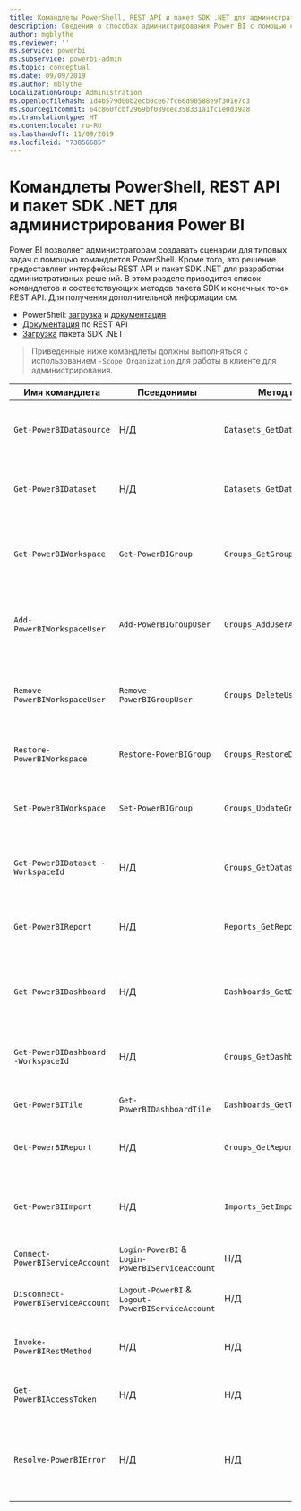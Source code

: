 ```yaml
---
title: Командлеты PowerShell, REST API и пакет SDK .NET для администраторов
description: Сведения о способах администрирования Power BI с помощью сценариев и API-интерфейсов программирования.
author: mgblythe
ms.reviewer: ''
ms.service: powerbi
ms.subservice: powerbi-admin
ms.topic: conceptual
ms.date: 09/09/2019
ms.author: mblythe
LocalizationGroup: Administration
ms.openlocfilehash: 1d4b579d00b2ecb0ce67fc66d90588e9f301e7c3
ms.sourcegitcommit: 64c860fcbf2969bf089cec358331a1fc1e0d39a8
ms.translationtype: HT
ms.contentlocale: ru-RU
ms.lasthandoff: 11/09/2019
ms.locfileid: "73856685"
---
```

# <a name="powershell-cmdlets-rest-apis-and-net-sdk-for-power-bi-administration"></a>Командлеты PowerShell, REST API и пакет SDK .NET для администрирования Power BI
Power BI позволяет администраторам создавать сценарии для типовых задач с помощью командлетов PowerShell. Кроме того, это решение предоставляет интерфейсы REST API и пакет SDK .NET для разработки административных решений. В этом разделе приводится список командлетов и соответствующих методов пакета SDK и конечных точек REST API. Для получения дополнительной информации см.

- PowerShell: [загрузка](https://www.powershellgallery.com/packages/MicrosoftPowerBIMgmt/) и [документация](https://docs.microsoft.com/powershell/power-bi/overview?view=powerbi-ps)
- [Документация](https://docs.microsoft.com/rest/api/power-bi/admin) по REST API
- [Загрузка](https://www.nuget.org/packages/Microsoft.PowerBI.Api/) пакета SDK .NET

> Приведенные ниже командлеты должны выполняться с использованием `-Scope Organization` для работы в клиенте для администрирования.

| **Имя командлета** | **Псевдонимы** | **Метод пакета SDK** | **Конечная точка REST API** | **Описание** |
| --- | --- | --- | --- | --- |
| `Get-PowerBIDatasource` | Н/Д | `Datasets_GetDataSourcesAsAdmin` | /v1.0/myorg/admin/datasets/{datasetkey}/datasources | Получает источники данных для заданного набора данных. |
| `Get-PowerBIDataset` | Н/Д | `Datasets_GetDatasetsAsAdmin` | /v1.0/myorg/admin/datasets | Получает полный список наборов данных в клиенте Power BI. |
| `Get-PowerBIWorkspace` | `Get-PowerBIGroup` | `Groups_GetGroupsAsAdmin` | /v1.0/myorg/admin/groups | Получает полный список рабочих областей в клиенте Power BI. |
| `Add-PowerBIWorkspaceUser` | `Add-PowerBIGroupUser` | `Groups_AddUserAsAdmin` | /v1.0/myorg/admin/groups/{groupId}/users | Добавляет пользователя в качестве члена в заданную рабочую область. |
| `Remove-PowerBIWorkspaceUser` | `Remove-PowerBIGroupUser` | `Groups_DeleteUserAsAdmin` | /v1.0/myorg/admin/groups/{groupId}/users/{user} | Удаляет пользователя из списка членства в заданной рабочей области. |
| `Restore-PowerBIWorkspace` |`Restore-PowerBIGroup` | `Groups_RestoreDeletedGroupAsAdmin` | /v1.0/myorg/admin/groups/{groupId}/restore | Восстанавливает удаленную рабочую область. |
| `Set-PowerBIWorkspace` |`Set-PowerBIGroup` | `Groups_UpdateGroupAsAdmin` | /v1.0/myorg/admin/groups/{groupId} | Обновляет свойства заданной рабочей области. |
| `Get-PowerBIDataset -WorkspaceId` | Н/Д | `Groups_GetDatasetsAsAdmin` | /v1.0/myorg/admin/groups/{group\_id}/datasets | Получает наборы данных в заданной рабочей области. |
| `Get-PowerBIReport` | Н/Д | `Reports_GetReportsAsAdmin` | /v1.0/myorg/admin/reports | Получает полный список отчетов в клиенте Power BI. |
| `Get-PowerBIDashboard` | Н/Д | `Dashboards_GetDashboardsAsAdmin` | /v1.0/myorg/admin/dashboards | Получает полный список панелей мониторинга в клиенте Power BI. |
| `Get-PowerBIDashboard -WorkspaceId` | Н/Д | `Groups_GetDashboardsAsAdmin` | /v1.0/myorg/admin/groups/{group\_id}/dashboards | Получает панели мониторинга в заданной рабочей области. |
| `Get-PowerBITile` | `Get-PowerBIDashboardTile` | `Dashboards_GetTilesAsAdmin` | /v1.0/myorg/admin/dashboards/{dashboard\_id}/tiles | Получает плитки заданной панели мониторинга. |
| `Get-PowerBIReport` | Н/Д | `Groups_GetReportsAsAdmin` | /v1.0/myorg/admin/groups/{group\_id}/reports | Получает отчеты в заданной рабочей области. |
| `Get-PowerBIImport` | Н/Д | `Imports_GetImportsAsAdmin` | /v1.0/myorg/admin/imports | Получает полный список операций импорта в клиенте Power BI. |
| `Connect-PowerBIServiceAccount` | `Login-PowerBI` &  `Login-PowerBIServiceAccount` | Н/Д | Н/Д | Вход в Power BI и запуск сеанса. |
| `Disconnect-PowerBIServiceAccount` | `Logout-PowerBI` & `Logout-PowerBIServiceAccount` | Н/Д | Н/Д | Выход из Power BI и закрытие существующего сеанса. |
| `Invoke-PowerBIRestMethod`| Н/Д | Н/Д | Н/Д | Отправка произвольных вызовов REST API в Power BI. |
| `Get-PowerBIAccessToken`| Н/Д | Н/Д | Н/Д | Получение маркера доступа Power BI в сеансе. |
| `Resolve-PowerBIError`| Н/Д | Н/Д | Н/Д | Получение подробных сведений об ошибке для неудачных вызовов командлетов. |
